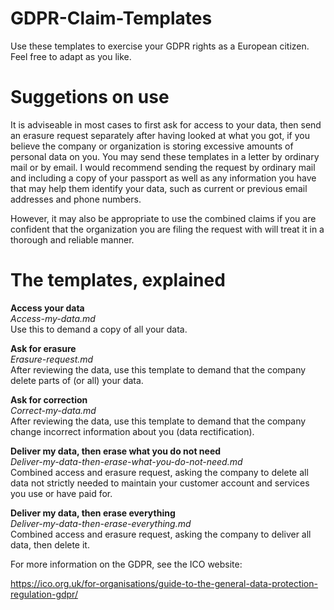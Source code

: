 # GDPR-Claim-Templates
Use these templates to exercise your GDPR rights as a European citizen. Feel free to adapt as you like.

# Suggetions on use
It is adviseable in most cases to first ask for access to your data, then send an erasure request separately after having looked at what you got, if you believe the company or organization is storing excessive amounts of personal data on you. You may send these templates in a letter by ordinary mail or by email. I would recommend sending the request by ordinary mail and including a copy of your passport as well as any information you have that may help them identify your data, such as current or previous email addresses and phone numbers.

However, it may also be appropriate to use the combined claims if you are confident that the organization you are filing the request with will treat it in a thorough and reliable manner.

# The templates, explained
**Access your data**<br/>*Access-my-data.md*<br/>
Use this to demand a copy of all your data.

**Ask for erasure**<br/>*Erasure-request.md*<br/>
After reviewing the data, use this template to demand that the company delete parts of (or all) your data.

**Ask for correction**<br/>*Correct-my-data.md*<br/>
After reviewing the data, use this template to demand that the company change incorrect information about you (data rectification).

**Deliver my data, then erase what you do not need**<br/>*Deliver-my-data-then-erase-what-you-do-not-need.md*<br/>
Combined access and erasure request, asking the company to delete all data not strictly needed to maintain your customer account and services you use or have paid for.

**Deliver my data, then erase everything**<br/>*Deliver-my-data-then-erase-everything.md*<br/>
Combined access and erasure request, asking the company to deliver all data, then delete it.

For more information on the GDPR, see the ICO website:

https://ico.org.uk/for-organisations/guide-to-the-general-data-protection-regulation-gdpr/
